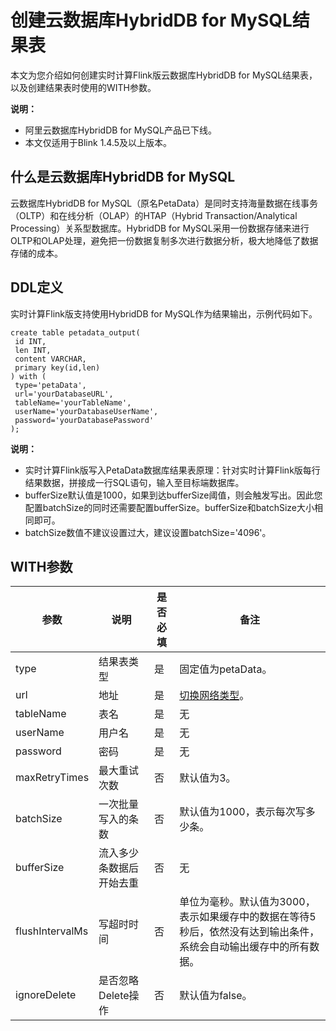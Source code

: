 # 创建云数据库HybridDB for MySQL结果表

本文为您介绍如何创建实时计算Flink版云数据库HybridDB for MySQL结果表，以及创建结果表时使用的WITH参数。

**说明：**

-   阿里云数据库HybridDB for MySQL产品已下线。
-   本文仅适用于Blink 1.4.5及以上版本。

## 什么是云数据库HybridDB for MySQL

云数据库HybridDB for MySQL（原名PetaData）是同时支持海量数据在线事务（OLTP）和在线分析（OLAP）的HTAP（Hybrid Transaction/Analytical Processing）关系型数据库。HybridDB for MySQL采用一份数据存储来进行OLTP和OLAP处理，避免把一份数据复制多次进行数据分析，极大地降低了数据存储的成本。

## DDL定义

实时计算Flink版支持使用HybridDB for MySQL作为结果输出，示例代码如下。

```
create table petadata_output(
 id INT,
 len INT,
 content VARCHAR,
 primary key(id,len)
) with (
 type='petaData',
 url='yourDatabaseURL',
 tableName='yourTableName',
 userName='yourDatabaseUserName',
 password='yourDatabasePassword'
);
```

**说明：**

-   实时计算Flink版写入PetaData数据库结果表原理：针对实时计算Flink版每行结果数据，拼接成一行SQL语句，输入至目标端数据库。
-   bufferSize默认值是1000，如果到达bufferSize阈值，则会触发写出。因此您配置batchSize的同时还需要配置bufferSize。bufferSize和batchSize大小相同即可。
-   batchSize数值不建议设置过大，建议设置batchSize='4096'。

## WITH参数

|参数|说明|是否必填|备注|
|--|--|----|--|
|type|结果表类型|是|固定值为petaData。|
|url|地址|是|[切换网络类型](/intl.zh-CN/用户指南/管理实例/切换网络类型.md)。|
|tableName|表名|是|无|
|userName|用户名|是|无|
|password|密码|是|无|
|maxRetryTimes|最大重试次数|否|默认值为3。|
|batchSize|一次批量写入的条数|否|默认值为1000，表示每次写多少条。|
|bufferSize|流入多少条数据后开始去重|否|无|
|flushIntervalMs|写超时时间|否|单位为毫秒。默认值为3000，表示如果缓存中的数据在等待5秒后，依然没有达到输出条件，系统会自动输出缓存中的所有数据。|
|ignoreDelete|是否忽略Delete操作|否|默认值为false。|

